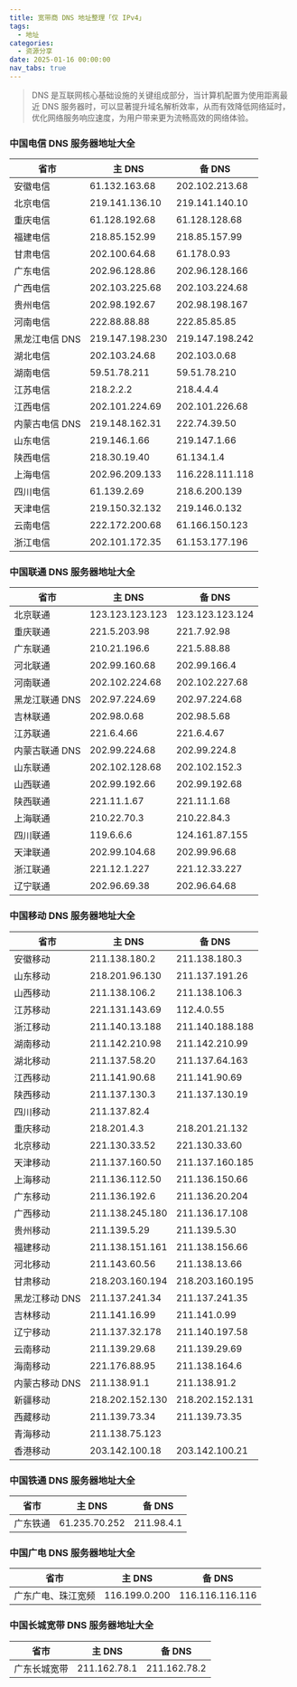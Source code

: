```yaml
---
title: 宽带商 DNS 地址整理「仅 IPv4」
tags:
  - 地址
categories:
  - 资源分享
date: 2025-01-16 00:00:00
nav_tabs: true
---
```


> DNS 是互联网核心基础设施的关键组成部分，当计算机配置为使用距离最近 DNS 服务器时，可以显著提升域名解析效率，从而有效降低网络延时，优化网络服务响应速度，为用户带来更为流畅高效的网络体验。

<!-- more -->

### 中国电信 DNS 服务器地址大全

| 省市 | 主 DNS | 备 DNS |
| - | - | - |
| 安徽电信 | 61.132.163.68 | 202.102.213.68 |
| 北京电信 | 219.141.136.10 | 219.141.140.10 |
| 重庆电信 | 61.128.192.68 | 61.128.128.68 |
| 福建电信 | 218.85.152.99 | 218.85.157.99 |
| 甘肃电信 | 202.100.64.68 | 61.178.0.93 |
| 广东电信 | 202.96.128.86 | 202.96.128.166 |
| 广西电信 | 202.103.225.68 | 202.103.224.68 |
| 贵州电信 | 202.98.192.67 | 202.98.198.167 |
| 河南电信 | 222.88.88.88 | 222.85.85.85 |
| 黑龙江电信 DNS | 219.147.198.230 | 219.147.198.242 |
| 湖北电信 | 202.103.24.68 | 202.103.0.68 |
| 湖南电信 | 59.51.78.211 | 59.51.78.210 |
| 江苏电信 | 218.2.2.2 | 218.4.4.4 |
| 江西电信 | 202.101.224.69 | 202.101.226.68 |
| 内蒙古电信 DNS | 219.148.162.31 | 222.74.39.50 |
| 山东电信 | 219.146.1.66 | 219.147.1.66 |
| 陕西电信 | 218.30.19.40 | 61.134.1.4 |
| 上海电信 | 202.96.209.133 | 116.228.111.118 |
| 四川电信 | 61.139.2.69 | 218.6.200.139 |
| 天津电信 | 219.150.32.132 | 219.146.0.132 |
| 云南电信 | 222.172.200.68 | 61.166.150.123 |
| 浙江电信 | 202.101.172.35 | 61.153.177.196 |

### 中国联通 DNS 服务器地址大全

| 省市 | 主 DNS | 备 DNS |
| - | - | - |
| 北京联通 | 123.123.123.123 | 123.123.123.124 |
| 重庆联通 | 221.5.203.98 | 221.7.92.98 |
| 广东联通 | 210.21.196.6 | 221.5.88.88 |
| 河北联通 | 202.99.160.68 | 202.99.166.4 |
| 河南联通 | 202.102.224.68 | 202.102.227.68 |
| 黑龙江联通 DNS | 202.97.224.69 | 202.97.224.68 |
| 吉林联通 | 202.98.0.68 | 202.98.5.68 |
| 江苏联通 | 221.6.4.66 | 221.6.4.67 |
| 内蒙古联通 DNS | 202.99.224.68 | 202.99.224.8 |
| 山东联通 | 202.102.128.68 | 202.102.152.3 |
| 山西联通 | 202.99.192.66 | 202.99.192.68 |
| 陕西联通 | 221.11.1.67 | 221.11.1.68 |
| 上海联通 | 210.22.70.3 | 210.22.84.3 |
| 四川联通 | 119.6.6.6 | 124.161.87.155 |
| 天津联通 | 202.99.104.68 | 202.99.96.68 |
| 浙江联通 | 221.12.1.227 | 221.12.33.227 |
| 辽宁联通 | 202.96.69.38 | 202.96.64.68 |

### 中国移动 DNS 服务器地址大全

| 省市 | 主 DNS | 备 DNS |
| - | - | - |
| 安徽移动 | 211.138.180.2 | 211.138.180.3 |
| 山东移动 | 218.201.96.130 | 211.137.191.26 |
| 山西移动 | 211.138.106.2 | 211.138.106.3 |
| 江苏移动 | 221.131.143.69 | 112.4.0.55 |
| 浙江移动 | 211.140.13.188 | 211.140.188.188 |
| 湖南移动 | 211.142.210.98 | 211.142.210.99 |
| 湖北移动 | 211.137.58.20 | 211.137.64.163 |
| 江西移动 | 211.141.90.68 | 211.141.90.69 |
| 陕西移动 | 211.137.130.3 | 211.137.130.19 |
| 四川移动 | 211.137.82.4 | |
| 重庆移动 | 218.201.4.3 | 218.201.21.132 |
| 北京移动 | 221.130.33.52 | 221.130.33.60 |
| 天津移动 | 211.137.160.50 | 211.137.160.185 |
| 上海移动 | 211.136.112.50 | 211.136.150.66 |
| 广东移动 | 211.136.192.6 | 211.136.20.204 |
| 广西移动 | 211.138.245.180 | 211.136.17.108 |
| 贵州移动 | 211.139.5.29 | 211.139.5.30 |
| 福建移动 | 211.138.151.161 | 211.138.156.66 |
| 河北移动 | 211.143.60.56 | 211.138.13.66 |
| 甘肃移动 | 218.203.160.194 | 218.203.160.195 |
| 黑龙江移动 DNS | 211.137.241.34 | 211.137.241.35 |
| 吉林移动 | 211.141.16.99 | 211.141.0.99 |
| 辽宁移动 | 211.137.32.178 | 211.140.197.58 |
| 云南移动 | 211.139.29.68 | 211.139.29.69 |
| 海南移动 | 221.176.88.95 | 211.138.164.6 |
| 内蒙古移动 DNS | 211.138.91.1 | 211.138.91.2 |
| 新疆移动 | 218.202.152.130 | 218.202.152.131 |
| 西藏移动 | 211.139.73.34 | 211.139.73.35 |
| 青海移动 | 211.138.75.123 | |
| 香港移动 | 203.142.100.18 | 203.142.100.21 |

### 中国铁通 DNS 服务器地址大全

| 省市 | 主 DNS | 备 DNS |
| - | - | - |
| 广东铁通 | 61.235.70.252 | 211.98.4.1 |

### 中国广电 DNS 服务器地址大全

| 省市 | 主 DNS | 备 DNS |
| - | - | - |
| 广东广电、珠江宽频 | 116.199.0.200 | 116.116.116.116 |

### 中国长城宽带 DNS 服务器地址大全

| 省市 | 主 DNS | 备 DNS |
| - | - | - |
| 广东长城宽带 | 211.162.78.1 | 211.162.78.2 |